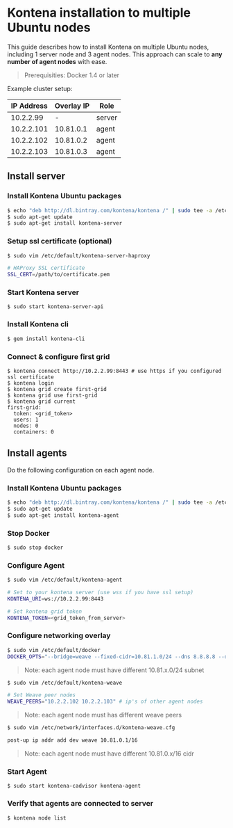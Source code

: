 # Kontena installation to multiple Ubuntu nodes

This guide describes how to install Kontena on multiple Ubuntu nodes, including 1 server node and 3 agent nodes. This approach can scale to **any number of agent nodes** with ease.

> Prerequisities: Docker 1.4 or later

Example cluster setup:

| IP Address | Overlay IP | Role   |
| ---------- | ---------- | ------ |
| 10.2.2.99  | -          | server |
| 10.2.2.101 | 10.81.0.1  | agent  |
| 10.2.2.102 | 10.81.0.2  | agent  |
| 10.2.2.103 | 10.81.0.3  | agent  |

## Install server

### Install Kontena Ubuntu packages

```sh
$ echo "deb http://dl.bintray.com/kontena/kontena /" | sudo tee -a /etc/apt/sources.list
$ sudo apt-get update
$ sudo apt-get install kontena-server
```

### Setup ssl certificate (optional)

```sh
$ sudo vim /etc/default/kontena-server-haproxy

# HAProxy SSL certificate
SSL_CERT=/path/to/certificate.pem
```

### Start Kontena server

```
$ sudo start kontena-server-api
```

### Install Kontena cli

```sh
$ gem install kontena-cli
```

### Connect & configure first grid

```
$ kontena connect http://10.2.2.99:8443 # use https if you configured ssl certificate
$ kontena login
$ kontena grid create first-grid
$ kontena grid use first-grid
$ kontena grid current
first-grid:
  token: <grid_token>
  users: 1
  nodes: 0
  containers: 0

```

## Install agents

Do the following configuration on each agent node.

### Install Kontena Ubuntu packages

```sh
$ echo "deb http://dl.bintray.com/kontena/kontena /" | sudo tee -a /etc/apt/sources.list
$ sudo apt-get update
$ sudo apt-get install kontena-agent
```

### Stop Docker

```sh
$ sudo stop docker
```


### Configure Agent

```sh
$ sudo vim /etc/default/kontena-agent

# Set to your kontena server (use wss if you have ssl setup)
KONTENA_URI=ws://10.2.2.99:8443

# Set kontena grid token
KONTENA_TOKEN=<grid_token_from_server>
```

### Configure networking overlay

```sh
$ sudo vim /etc/default/docker
DOCKER_OPTS="--bridge=weave --fixed-cidr=10.81.1.0/24 --dns 8.8.8.8 --dns 8.8.4.4"
```
> Note: each agent node must have different 10.81.x.0/24 subnet


```sh
$ sudo vim /etc/default/kontena-weave

# Set Weave peer nodes
WEAVE_PEERS="10.2.2.102 10.2.2.103" # ip's of other agent nodes
```
> Note: each agent node must has different weave peers

```sh
$ sudo vim /etc/network/interfaces.d/kontena-weave.cfg

post-up ip addr add dev weave 10.81.0.1/16
```
> Note: each agent node must have different 10.81.0.x/16 cidr


### Start Agent

```
$ sudo start kontena-cadvisor kontena-agent
```

### Verify that agents are connected to server

```
$ kontena node list
```
